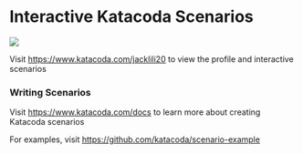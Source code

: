 # Interactive Katacoda Scenarios

[![](http://shields.katacoda.com/katacoda/jacklili20/count.svg)](https://www.katacoda.com/jacklili20 "Get your profile on Katacoda.com")

Visit https://www.katacoda.com/jacklili20 to view the profile and interactive scenarios

### Writing Scenarios
Visit https://www.katacoda.com/docs to learn more about creating Katacoda scenarios

For examples, visit https://github.com/katacoda/scenario-example
